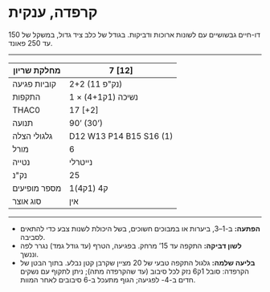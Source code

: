 # קרפדה, ענקית

דו-חיים גבשושיים עם לשונות ארוכות ודביקות. בגודל של כלב ציד גדול, במשקל של 150 עד 250 פאונד.

------

| מחלקת שריון     | 7 [12]                  |
| ---------------- | ----------------------- |
| קוביות פגיעה     | 2+2 (11 נק"פ)           |
| התקפות           | 1 × נשיכה (1ק4+1)       |
| THAC0            | 17 [+2]                 |
| תנועה            | 90’ (30’)               |
| גלגולי הצלה      | D12 W13 P14 B15 S16 (1) |
| מורל             | 6                       |
| נטייה            | נייטרלי                |
| נק"נ             | 25                      |
| מספר מופיעים     | 1ק4 (1ק4)               |
| סוג אוצר         | אין                     |

------

- **הפתעה:** ב-1–3, ביערות או במבוכים חשוכים, בשל היכולת לשנות צבע כדי להתאים לסביבה.
- **לשון דביקה:** התקפה עד 15’ מרחק. בפגיעה, הטרף (עד גודל גמד) נגרר לפה וננשך.
- **בליעה שלמה:** גלגול התקפה טבעי של 20 מציין שקרבן קטן נבלע. בתוך הבטן של הקרפדה: סובל 1ק6 נזק לכל סיבוב (עד שהקרפדה מתה); ניתן לתקוף עם נשקים חדים ב-4- לפגיעה; הגוף מתעכל ב-6 סיבובים לאחר המוות.
